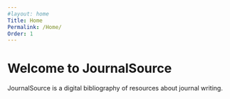 ```yaml
---
#layout: home
Title: Home
Permalink: /Home/
Order: 1
---
```


# Welcome to JournalSource

JournalSource is a digital bibliography of resources about journal writing.
